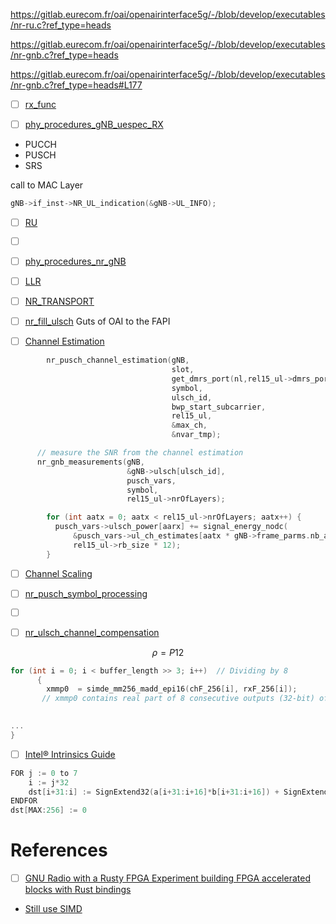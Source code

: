 https://gitlab.eurecom.fr/oai/openairinterface5g/-/blob/develop/executables/nr-ru.c?ref_type=heads

https://gitlab.eurecom.fr/oai/openairinterface5g/-/blob/develop/executables/nr-gnb.c?ref_type=heads

https://gitlab.eurecom.fr/oai/openairinterface5g/-/blob/develop/executables/nr-gnb.c?ref_type=heads#L177

- [ ] [rx_func](https://gitlab.eurecom.fr/oai/openairinterface5g/-/blob/develop/executables/nr-gnb.c?ref_type=heads#L206)

- [ ] [phy_procedures_gNB_uespec_RX](https://gitlab.eurecom.fr/oai/openairinterface5g/-/blob/develop/executables/nr-gnb.c?ref_type=heads#L262)
- PUCCH
- PUSCH
- SRS

call to MAC Layer

```c
gNB->if_inst->NR_UL_indication(&gNB->UL_INFO);
```


- [ ] [RU](https://gitlab.eurecom.fr/oai/openairinterface5g/-/blob/develop/openair1/SCHED_NR/nr_ru_procedures.c?ref_type=heads#L264)

- [ ] [](https://gitlab.eurecom.fr/oai/openairinterface5g/-/blob/develop/openair1/PHY/NR_TRANSPORT/nr_ulsch_decoding.c?ref_type=heads)

- [ ] [phy_procedures_nr_gNB](https://gitlab.eurecom.fr/oai/openairinterface5g/-/blob/develop/openair1/SCHED_NR/phy_procedures_nr_gNB.c?ref_type=heads#L752)

- [ ] [LLR](https://gitlab.eurecom.fr/oai/openairinterface5g/-/blob/develop/openair1/PHY/NR_TRANSPORT/nr_ulsch_llr_computation.c?ref_type=heads)

- [ ] [NR_TRANSPORT](https://gitlab.eurecom.fr/oai/openairinterface5g/-/tree/develop/openair1/PHY/NR_TRANSPORT?ref_type=heads)

- [ ] [nr_fill_ulsch](https://gitlab.eurecom.fr/oai/openairinterface5g/-/blob/develop/openair1/PHY/NR_TRANSPORT/nr_ulsch.c?ref_type=heads#L61)
Guts of OAI to the FAPI

- [ ] [Channel Estimation](https://gitlab.eurecom.fr/oai/openairinterface5g/-/blob/develop/openair1/PHY/NR_TRANSPORT/nr_ulsch_demodulation.c?ref_type=heads#L1468)

```c
        nr_pusch_channel_estimation(gNB,
                                    slot,
                                    get_dmrs_port(nl,rel15_ul->dmrs_ports),
                                    symbol,
                                    ulsch_id,
                                    bwp_start_subcarrier,
                                    rel15_ul,
                                    &max_ch,
                                    &nvar_tmp);
```

```c
      // measure the SNR from the channel estimation
      nr_gnb_measurements(gNB, 
                          &gNB->ulsch[ulsch_id], 
                          pusch_vars, 
                          symbol, 
                          rel15_ul->nrOfLayers);
```

```c
        for (int aatx = 0; aatx < rel15_ul->nrOfLayers; aatx++) {
          pusch_vars->ulsch_power[aarx] += signal_energy_nodc(
              &pusch_vars->ul_ch_estimates[aatx * gNB->frame_parms.nb_antennas_rx + aarx][symbol * frame_parms->ofdm_symbol_size],
              rel15_ul->rb_size * 12);
        }
```

- [ ] [Channel Scaling](https://gitlab.eurecom.fr/oai/openairinterface5g/-/blob/develop/openair1/PHY/NR_TRANSPORT/nr_ulsch_demodulation.c#L1616)


- [ ] [nr_pusch_symbol_processing](https://gitlab.eurecom.fr/oai/openairinterface5g/-/blob/develop/openair1/PHY/NR_TRANSPORT/nr_ulsch_demodulation.c#L1391)

- [ ] [](https://gitlab.eurecom.fr/oai/openairinterface5g/-/blob/develop/openair1/PHY/NR_TRANSPORT/nr_ulsch_demodulation.c#L1261)


- [ ] [nr_ulsch_channel_compensation](https://gitlab.eurecom.fr/oai/openairinterface5g/-/blob/develop/openair1/PHY/NR_TRANSPORT/nr_ulsch_demodulation.c#L468)

```math
\rho = P12
```

```c
for (int i = 0; i < buffer_length >> 3; i++)  // Dividing by 8
      {
        xmmp0  = simde_mm256_madd_epi16(chF_256[i], rxF_256[i]);
       // xmmp0 contains real part of 8 consecutive outputs (32-bit) of conj(H_m[i])*R_m[i]
 

...
}
```

- [ ] [Intel® Intrinsics Guide ](https://www.intel.com/content/www/us/en/docs/intrinsics-guide/index.html#text=_mm256_madd_epi16&ig_expand=4200)

```c
FOR j := 0 to 7
	i := j*32
	dst[i+31:i] := SignExtend32(a[i+31:i+16]*b[i+31:i+16]) + SignExtend32(a[i+15:i]*b[i+15:i])
ENDFOR
dst[MAX:256] := 0
```

# References

- [ ] [GNU Radio with a Rusty FPGA Experiment building FPGA accelerated blocks with Rust bindings](https://www.youtube.com/watch?v=TUDkKxAdeWk)

* [Still use SIMD](https://www.youtube.com/watch?v=TUDkKxAdeWk&t=563s)
